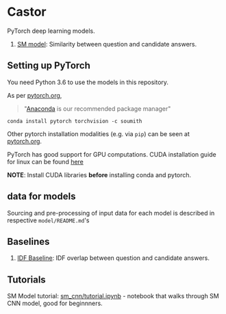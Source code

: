 # Castor

PyTorch deep learning models.

1. [SM model](./sm_cnn/): Similarity between question and candidate answers.


## Setting up PyTorch

You need Python 3.6 to use the models in this repository.

As per [pytorch.org](pytorch.org),
> "[Anaconda](https://www.continuum.io/downloads) is our recommended package manager"

```conda install pytorch torchvision -c soumith```

Other pytorch installation modalities (e.g. via ```pip```) can be seen at [pytorch.org](pytorch.org).

PyTorch has good support for GPU computations.
CUDA installation guide for linux can be found [here](http://docs.nvidia.com/cuda/cuda-installation-guide-linux/)

**NOTE**: Install CUDA libraries **before** installing conda and pytorch.


## data for models

Sourcing and pre-processing of input data for each model is described in respective ```model/README.md```'s

## Baselines

1. [IDF Baseline](./idf_baseline/): IDF overlap between question and candidate answers.

## Tutorials

SM Model tutorial: [sm_cnn/tutorial.ipynb](sm_cnn/tutorial.ipynb) - notebook that walks through SM CNN model, good for beginnners.
